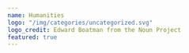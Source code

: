 ```yaml
---
name: Humanities
logo: "/img/categories/uncategorized.svg"
logo_credit: Edward Boatman from the Noun Project
featured: true
---
```

